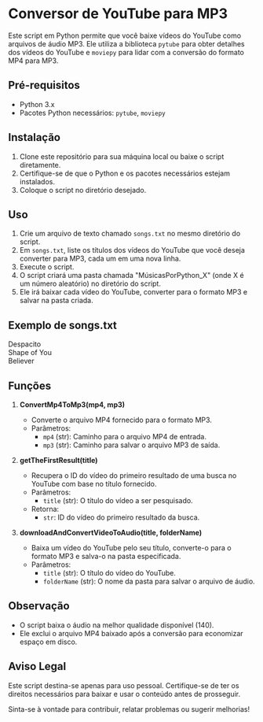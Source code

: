# Conversor de YouTube para MP3

Este script em Python permite que você baixe vídeos do YouTube como arquivos de áudio MP3. Ele utiliza a biblioteca `pytube` para obter detalhes dos vídeos do YouTube e `moviepy` para lidar com a conversão do formato MP4 para MP3.

## Pré-requisitos
- Python 3.x
- Pacotes Python necessários: `pytube`, `moviepy`

## Instalação
1. Clone este repositório para sua máquina local ou baixe o script diretamente.
2. Certifique-se de que o Python e os pacotes necessários estejam instalados.
3. Coloque o script no diretório desejado.

## Uso
1. Crie um arquivo de texto chamado `songs.txt` no mesmo diretório do script.
2. Em `songs.txt`, liste os títulos dos vídeos do YouTube que você deseja converter para MP3, cada um em uma nova linha.
3. Execute o script.
4. O script criará uma pasta chamada "MúsicasPorPython_X" (onde X é um número aleatório) no diretório do script.
5. Ele irá baixar cada vídeo do YouTube, converter para o formato MP3 e salvar na pasta criada.

## Exemplo de songs.txt
Despacito  
Shape of You  
Believer  


## Funções

1. **ConvertMp4ToMp3(mp4, mp3)**
   - Converte o arquivo MP4 fornecido para o formato MP3.
   - Parâmetros:
     - `mp4` (str): Caminho para o arquivo MP4 de entrada.
     - `mp3` (str): Caminho para salvar o arquivo MP3 de saída.

2. **getTheFirstResult(title)**
   - Recupera o ID do vídeo do primeiro resultado de uma busca no YouTube com base no título fornecido.
   - Parâmetros:
     - `title` (str): O título do vídeo a ser pesquisado.
   - Retorna:
     - `str`: ID do vídeo do primeiro resultado da busca.

3. **downloadAndConvertVideoToAudio(title, folderName)**
   - Baixa um vídeo do YouTube pelo seu título, converte-o para o formato MP3 e salva-o na pasta especificada.
   - Parâmetros:
     - `title` (str): O título do vídeo do YouTube.
     - `folderName` (str): O nome da pasta para salvar o arquivo de áudio.

## Observação
- O script baixa o áudio na melhor qualidade disponível (140).
- Ele exclui o arquivo MP4 baixado após a conversão para economizar espaço em disco.

## Aviso Legal
Este script destina-se apenas para uso pessoal. Certifique-se de ter os direitos necessários para baixar e usar o conteúdo antes de prosseguir.

Sinta-se à vontade para contribuir, relatar problemas ou sugerir melhorias!
